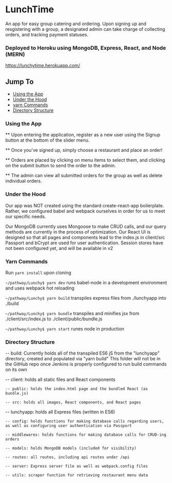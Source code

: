 # LunchTime #

An app for easy group catering and ordering.
Upon signing up and resgistering with a group, a designated admin can take
charge of collecting orders, and tracking payment statuses.


### Deployed to Heroku using MongoDB, Express, React, and Node (MERN)
https://lunchytime.herokuapp.com/



## Jump To ##
- [Using the App](#using-the-app)
- [Under the Hood](#under-the-hood)
- [yarn Commands](#yarn-commands)
- [Directory Structure](#directory-structure)



### Using the App ###
** Upon entering the application, register as a new user using the Signup button
at the bottom of the slider menu.

** Once you've signed up, simply choose a restaurant and place an order!

** Orders are placed by clicking on menu items to select them, and clicking on the
submit button to send the order to the admin.

** The admin can view all submitted orders for the group as well as delete individual orders.



### Under the Hood ###
Our app was NOT created using the standard create-react-app boilerplate. Rather, we configured babel and webpack ourselves in order for us to meet our specific needs.

Our MongoDB currently uses Mongoose to make CRUD calls, and our query methods are currently in the process of optimization.
Our React UI is designed so that all pages and components lead to the index.js in client/src
Passport and bCrypt are used for user authentication. Session stores have not been configured yet, and will be available in v2




### Yarn Commands ###
Run `yarn install` upon cloning


`~/pathway/Lunchy$ yarn dev`
runs babel-node in a development environment and uses webpack hot reloading

`~/pathway/Lunchy$ yarn build`
transpiles express files from ./lunchyapp into ./build

`~/pathway/Lunchy$ yarn bundle`
transpiles and minifies jsx from ./client/src/index.js to ./client/public/bundle.js

`~/pathway/Lunchy$ yarn start`
runes node in production




### Directory Structure ###
-- build: Currently holds all of the transpiled ES6 jS from the "lunchyapp" directory, created and populated via "yarn build"
         This folder will not be in the GitHub repo once Jenkins is properly configured to run build commands on its own
         
-- client: holds all static files and React components

    -- public: holds the index.html page and the bundled React (as bundle.js)
    
    -- src: holds all images, React components, and React pages
    
-- lunchyapp: holds all Express files (written in ES6)

    -- config: holds functions for making database calls regarding users, as well as configuring user authentication via Passport
    
    -- middlewares: holds functions for making database calls for CRUD-ing orders
    
    -- models: holds MongoDB models (included for visibility)
    
    -- routes: all routes, including api routes under /api
    
    -- server: Express server file as well as webpack.config files
    
    -- utils: scraper function for retrieving restaurant menu data









